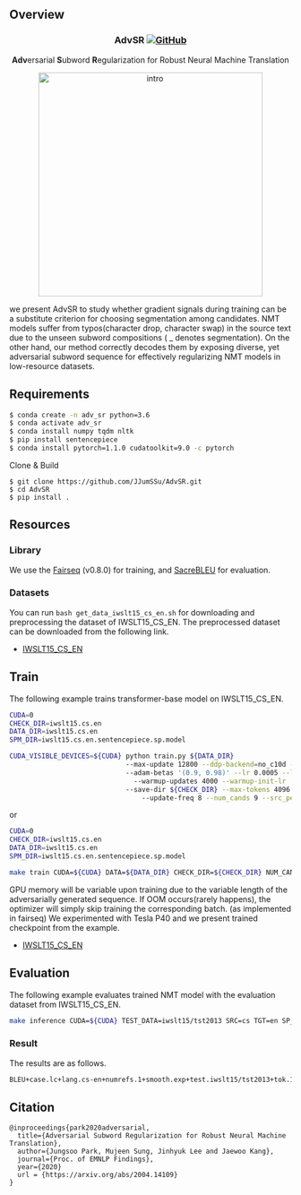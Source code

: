 ## Overview

<h3 align="center">
<p>AdvSR
<a href="https://github.com/dmis-lab/BioSyn/blob/master/LICENSE">
   <img alt="GitHub" src="https://img.shields.io/badge/License-MIT-yellow.svg">
</a>
</h3>
<div align="center">
    <p><b>Adv</b>ersarial <b>S</b>ubword <b>R</b>egularization for Robust Neural Machine Translation 
</div>

<div align="center">
  <img alt="intro" src="https://github.com/JJumSSu/AdvSR/blob/master/img/figure.png" width="400px">
</div>

we present AdvSR to study whether gradient signals during training can be a substitute criterion for choosing segmentation among candidates.
NMT models suffer from typos(character drop, character swap) in the source text due to the unseen subword compositions ( _ denotes segmentation). 
On the other hand, our method correctly decodes them by exposing diverse, yet adversarial subword sequence for effectively regularizing NMT models in low-resource datasets.

## Requirements

```bash
$ conda create -n adv_sr python=3.6
$ conda activate adv_sr
$ conda install numpy tqdm nltk
$ pip install sentencepiece
$ conda install pytorch=1.1.0 cudatoolkit=9.0 -c pytorch
```

Clone & Build

```
$ git clone https://github.com/JJumSSu/AdvSR.git
$ cd AdvSR
$ pip install .
```

## Resources

### Library

We use the [Fairseq](https://github.com/pytorch/fairseq) (v0.8.0) for training, and [SacreBLEU](https://github.com/mjpost/sacrebleu) for evaluation.

### Datasets

You can run ```bash get_data_iwslt15_cs_en.sh``` for downloading and preprocessing the dataset of IWSLT15_CS_EN.
The preprocessed dataset can be downloaded from the following link.

- [IWSLT15_CS_EN](https://drive.google.com/open?id=1nqTQba0IcJiXUal7fx3s-KUFRCfMPpaj)

## Train

The following example trains transformer-base model on IWSLT15_CS_EN.

```bash
CUDA=0
CHECK_DIR=iwslt15.cs.en
DATA_DIR=iwslt15.cs.en
SPM_DIR=iwslt15.cs.en.sentencepiece.sp.model

CUDA_VISIBLE_DEVICES=${CUDA} python train.py ${DATA_DIR} 
                             --max-update 12800 --ddp-backend=no_c10d --arch transformer --optimizer adam --share-decoder-input-output-embed 
                             --adam-betas '(0.9, 0.98)' --lr 0.0005 --lr-scheduler inverse_sqrt --min-lr '1e-09' 
	                           --warmup-updates 4000 --warmup-init-lr '1e-07'  --label-smoothing 0.1 --criterion label_smoothed_cross_entropy --dropout 0.3 --weight-decay 0.0001 
                             --save-dir ${CHECK_DIR} --max-tokens 4096 --no-epoch-checkpoints 
 		                         --update-freq 8 --num_cands 9 --src_pert_prob 0.25 --tgt_pert_prob 0.25 --adv_sr --sp_model ${SPM_DIR}
```

or

```bash
CUDA=0
CHECK_DIR=iwslt15.cs.en
DATA_DIR=iwslt15.cs.en
SPM_DIR=iwslt15.cs.en.sentencepiece.sp.model

make train CUDA=${CUDA} DATA=${DATA_DIR} CHECK_DIR=${CHECK_DIR} NUM_CANDS=9 SRC_PERT_PROB=0.33 TGT_PERT_PROB=0.33 SP_MODEL=${SPM_DIR}
```

GPU memory will be variable upon training due to the variable length of the adversarially generated sequence.
If OOM occurs(rarely happens), the optimizer will simply skip training the corresponding batch. (as implemented in fairseq)
We experimented with Tesla P40 and we present trained checkpoint from the example.

- [IWSLT15_CS_EN](https://drive.google.com/open?id=1nqTQba0IcJiXUal7fx3s-KUFRCfMPpaj)

## Evaluation

The following example evaluates trained NMT model with the evaluation dataset from IWSLT15_CS_EN.

```bash
make inference CUDA=${CUDA} TEST_DATA=iwslt15/tst2013 SRC=cs TGT=en SP_MODEL=${SPM_DIR} DATA=${DATA_DIR} CHECK_DIR=${CHECK_DIR}/checkpoint_best.pt
```

### Result

The results are as follows.

```bash
BLEU+case.lc+lang.cs-en+numrefs.1+smooth.exp+test.iwslt15/tst2013+tok.13a+version.1.4.2 = 32.5 66.6/40.4/26.5/18.1 (BP = 0.963 ratio = 0.963 hyp_len = 26497 ref_len = 27502)
```

## Citation

```
@inproceedings{park2020adversarial,
  title={Adversarial Subword Regularization for Robust Neural Machine Translation},
  author={Jungsoo Park, Mujeen Sung, Jinhyuk Lee and Jaewoo Kang},
  journal={Proc. of EMNLP Findings},
  year={2020}
  url = {https://arxiv.org/abs/2004.14109}
}
```

